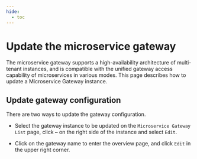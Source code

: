 ```yaml
---
hide:
  - toc
---
```


# Update the microservice gateway

The microservice gateway supports a high-availability architecture of multi-tenant instances, and is compatible with the unified gateway access capability of microservices in various modes. This page describes how to update a Microservice Gateway instance.

## Update gateway configuration

There are two ways to update the gateway configuration.

- Select the gateway instance to be updated on the `Microservice Gateway List` page, click **`⋯`** on the right side of the instance and select `Edit`.

    

- Click on the gateway name to enter the overview page, and click `Edit` in the upper right corner.

    